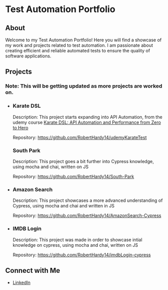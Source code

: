 <body>
  <h1>Test Automation Portfolio</h1>
  <h2>About</h2>
  <p>Welcome to my Test Automation Portfolio! Here you will find a showcase of my work and projects related to test
    automation. I am passionate about creating efficient and reliable automated tests to ensure the quality of software
    applications.</p>

  <h2>Projects</h2>
  <h3> Note: This will be getting updated as more projects are worked on. </h3>
  <ul>
     <li>
      <h3>Karate DSL</h3>
       <p>Description: This project starts expanding into API Automation, from the udemy course <a href="https://www.udemy.com/course/karate-dsl-api-automation-and-performance-from-zero-to-hero/?couponCode=OF52424">Karate DSL: API Automation and Performance from Zero to Hero</a></p>
       <p>Repository: <a href="https://github.com/RobertHardy14/udemyKarateTest">https://github.com/RobertHardy14/udemyKarateTest</a> </p>
      <h3>South Park</h3>
      <p>Description: This project goes a bit further into Cypress knowledge, using mocha and chai, written on JS</p>
      <p>Repository: <a
          href="https://github.com/RobertHardy14/South-Park">https://github.com/RobertHardy14/South-Park</a></p>
    </li>
     <li>
      <h3>Amazon Search</h3>
      <p>Description: This project showcases a more advanced understanding of Cypress, using mocha and chai and written
        in JS</p>
      <p>Repository: <a
          href="https://github.com/RobertHardy14/AmazonSearch-Cypress">https://github.com/RobertHardy14/AmazonSearch-Cypress</a>
      </p>
    </li>
    <li>
      <h3>IMDB Login</h3>
      <p>Description: This project was made in order to showcase intial knowledge on cypress, using mocha and chai,
        written on JS</p>
      <p>Repository: <a
          href="https://github.com/RobertHardy14/imdbLogin-cypress">https://github.com/RobertHardy14/imdbLogin-cypress</a>
      </p>
    </li>
    <!-- Add more project entries as needed -->
  </ul>

  <h2>Connect with Me</h2>
  <ul>
    <li>
      <a href="https://www.linkedin.com/in/robert-moreno/">LinkedIn</a>
    </li>
    <!-- Add more social media profiles as needed -->
  </ul>
